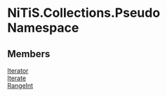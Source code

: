 # NiTiS.Collections.Pseudo Namespace

## Members
[Iterator](https://nitis-dev.github.io/NiTiSLibsWiki/NiTiS/Collections/Pseudo/Iterator)  
[Iterate](https://nitis-dev.github.io/NiTiSLibsWiki/NiTiS/Collections/Pseudo/Iterate)  
[RangeInt](https://nitis-dev.github.io/NiTiSLibsWiki/NiTiS/Collections/Pseudo/RangeInt)  



